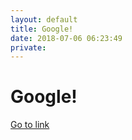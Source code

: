 ```yaml
---
layout: default
title: Google!
date: 2018-07-06 06:23:49
private: 
---
```


# Google!

[Go to link](https://google.com)

